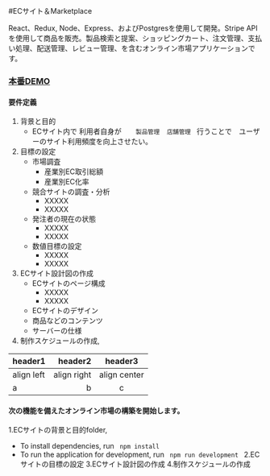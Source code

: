 #ECサイト＆Marketplace

React、Redux, Node、Express、およびPostgresを使用して開発。Stripe APIを使用して商品を販売。製品検索と提案、ショッピングカート、注文管理、支払い処理、配送管理、レビュー管理、を含むオンライン市場アプリケーションです。

<!--![Marketplace](https://)-->

### [本番DEMO](http://")

####  要件定義
1. 背景と目的
   - ECサイト内で 利用者自身が　```  製品管理  店舗管理　```行うことで　ユーザーのサイト利用頻度を向上させたい。
2. 目標の設定
   - 市場調査
     - 産業別EC取引総額
     - 産業別EC化率
   - 競合サイトの調査・分析
     - XXXXX
     - XXXXX
   - 発注者の現在の状態
     - XXXXX
     - XXXXX
   - 数値目標の設定
     - XXXXX
     - XXXXX
3. ECサイト設計図の作成
   - ECサイトのページ構成
     - XXXXX
     - XXXXX
   - ECサイトのデザイン
   - 商品などのコンテンツ
   - サーバーの仕様
4. 制作スケジュールの作成,

| header1    |     header2 |   header3    |
|:-----------|------------:|:------------:|
| align left | align right | align center |
| a          |           b |      c       |

#### 次の機能を備えたオンライン市場の構築を開始します。
1.ECサイトの背景と目的folder,
- To install dependencies, run ```  npm install  ```
- To run the application for development, run ```  npm run development  ```
2.ECサイトの目標の設定
3.ECサイト設計図の作成
4.制作スケジュールの作成
